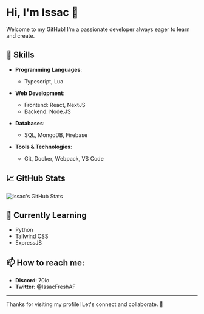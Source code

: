 # Hi, I'm Issac 👋

Welcome to my GitHub! I'm a passionate developer always eager to learn and create.

## 🔧 Skills

- **Programming Languages**:  
  - Typescript, Lua
  
- **Web Development**:  
  - Frontend: React, NextJS
  - Backend: Node.JS

- **Databases**:  
  - SQL, MongoDB, Firebase

- **Tools & Technologies**:  
  - Git, Docker, Webpack, VS Code

## 📈 GitHub Stats

![Issac's GitHub Stats](https://github-readme-stats.vercel.app/api?username=TheRealIssac&show_icons=true&hide_title=true)

## 🌱 Currently Learning

- Python
- Tailwind CSS
- ExpressJS

## 📫 How to reach me:

- **Discord**: 70io
- **Twitter**: @IssacFreshAF

---

Thanks for visiting my profile! Let's connect and collaborate. 🤝
